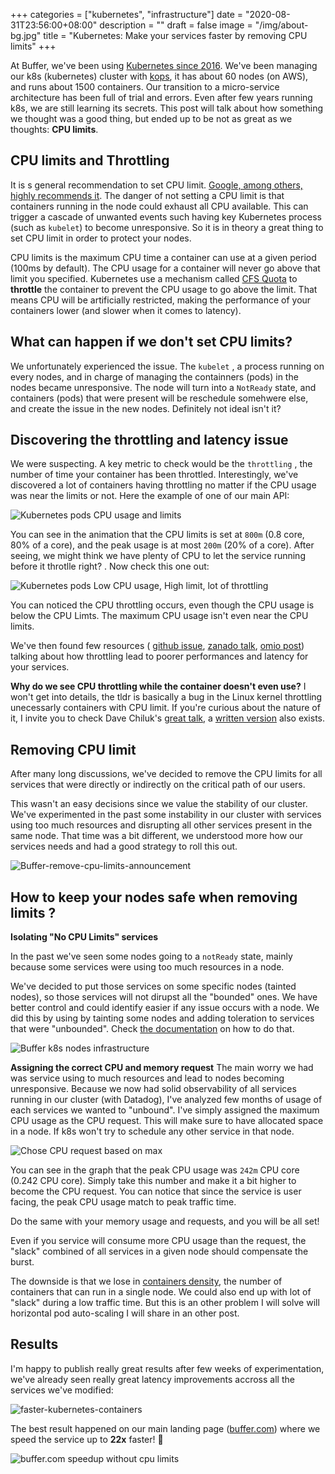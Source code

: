 +++
categories = ["kubernetes", "infrastructure"]
date = "2020-08-31T23:56:00+08:00"
description = ""
draft = false
image = "/img/about-bg.jpg"
title = "Kubernetes: Make your services faster by removing CPU limits"
+++

At Buffer, we've been using [Kubernetes since 2016](https://kubernetes.io/case-studies/buffer/).  We've been managing our k8s (kubernetes) cluster with [kops](https://kops.sigs.k8s.io), it has about 60 nodes (on AWS), and runs about 1500 containers. Our transition to a micro-service architecture has been full of trial and errors. Even after few years running k8s, we are still learning its secrets. This post will talk about how something we thought was a good thing, but ended up to be not as great as we thoughts: **CPU limits**.

## CPU limits and Throttling
It is s general recommendation to set CPU limit. [Google, among others, highly recommends it](https://cloud.google.com/blog/products/gcp/kubernetes-best-practices-resource-requests-and-limits). The danger of not setting a CPU limit is that containers running in the node could exhaust all CPU available. This can trigger a cascade of unwanted events such having key Kubernetes process (such as `kubelet`) to become unresponsive. So it is in theory a great thing to set CPU limit in order to protect your nodes.

CPU limits is the maximum CPU time a container can use at a given period (100ms by default). The CPU usage for a container will never go above that limit you specified. Kubernetes use a mechanism called [CFS Quota](https://en.wikipedia.org/wiki/Completely_Fair_Scheduler) to **throttle** the container to prevent the CPU usage to go above the limit. That means CPU will be artificially restricted, making the performance of your containers lower (and slower when it comes to latency).


## What can happen if we don't set CPU limits?
We unfortunately experienced the issue. The `kubelet` , a process running on every nodes, and in charge of managing the containners (pods)  in the nodes became unresponsive. The node will turn into a `NotReady` state, and containers (pods) that were present will be reschedule somehwere else, and create the issue in the new nodes. Definitely not ideal isn't it? 

## Discovering the throttling and latency issue
We were suspecting. A key metric to check would be the `throttling` , the number of time your container has been throttled. Interestingly, we've discovered a lot of containers having throttling no matter if the CPU usage was near the limits or not. 
Here the example of one of our main API:

![Kubernetes pods CPU usage and limits](/img/kubernetes-cpu-limits/cpu-usage-limits.png)

You can see in the animation that the CPU limits is set at `800m` (0.8 core, 80% of a core), and the peak usage is at most `200m` (20% of a core). After seeing, we might think we have plenty of CPU to let the service running before it throtlle right? . Now check this one out: 

![Kubernetes pods Low CPU usage, High limit, lot of throttling](/img/kubernetes-cpu-limits/cpu-throttling-low-usage.gif)

You can noticed the CPU throttling occurs, even though the CPU usage is below the CPU Limts. The maximum CPU usage isn't even near the CPU limits. 

We've then found few resources ( [github issue](https://github.com/kubernetes/kubernetes/issues/67577), [zanado talk](https://www.youtube.com/watch?v=LpFApeaGv7A&feature=youtu.be&t=1204),  [omio post](https://medium.com/omio-engineering/cpu-limits-and-aggressive-throttling-in-kubernetes-c5b20bd8a718)) talking about how throttling lead to poorer performances and latency for your services. 

**Why do we see CPU throttling while the container doesn't even use?**
I won't get into details, the tldr is basically  a bug in the Linux kernel throttling unecessarly containers with CPU limit. If you're curious about the nature of it, I invite you to check Dave Chiluk's [great talk]((https://www.youtube.com/watch?v=UE7QX98-kO0)), a [written version](https://engineering.indeedblog.com/blog/2019/12/unthrottled-fixing-cpu-limits-in-the-cloud/) also exists.
 

## Removing CPU limit
After many long discussions, we've decided to remove the CPU limits for all services that were directly or indirectly on the critical path of our users.

This wasn't an easy decisions since we value the stability of our cluster. We've experimented in the past some instability in our cluster with services using too much resources and disrupting all other services present in the same node.  That time was a bit different, we understood more how our services needs and had a good strategy to roll this out.

![Buffer-remove-cpu-limits-announcement](/img/kubernetes-cpu-limits/unleash-k8s.jpg)

## How to keep your nodes safe when removing limits ?

**Isolating "No CPU Limits" services**

In the past we've seen some nodes going to a `notReady` state, mainly because some services were using too much resources in a node. 

We've decided to put those services on some specific nodes (tainted nodes), so those services will not dirupst all the "bounded" ones.  We have better control and could identify easier if any issue occurs with a node. We did this by using by tainting some nodes and adding toleration to services that were "unbounded". Check [the documentation](https://kubernetes.io/docs/concepts/scheduling-eviction/taint-and-toleration/) on how to do that.


![Buffer k8s nodes infrastructure](/img/kubernetes-cpu-limits/buffer-k8s-infrastructure-nodes.jpg)


**Assigning the correct CPU and memory request**
The main worry we had was service using to much resources and lead to nodes becoming unresponsive. 
Because we now had solid observability of all services running in our cluster (with Datadog), I've analyzed few months of usage of each services we wanted to "unbound". I've simply assigned the maximum CPU usage as the CPU request. This will make sure to have allocated space in a node. If k8s won't try to schedule any other service in that node.

![Chose CPU request based on max](/img/kubernetes-cpu-limits/choose-cpu-request-based-on-max.png)

You can see in the graph that the peak CPU usage was `242m` CPU core (0.242 CPU core). Simply take this number and make it a bit higher to become the CPU request. You can notice that since the service is user facing, the peak CPU usage match to peak traffic time. 

Do the same with your memory usage and requests, and you will be all set!

Even if you service will consume more CPU usage than the request, the "slack" combined of all services in a given node should compensate the burst. 

The downside is that we lose in [containers density](https://wiki.openvz.org/WP/Containers_density), the number of containers that can run in a single node. We could also end up with lot of "slack" during a low traffic time. But this is an other problem I will solve will horizontal pod auto-scaling I will share in an other post.

## Results
I'm happy to publish really great results after few weeks of experimentation, we've already seen really great latency improvements accross all the services we've modified:  

![faster-kubernetes-containers](/img/kubernetes-cpu-limits/speedup-no-cpu-limits.png)


The best result happened on our main landing page ([buffer.com](https://buffer.com)) where we speed the service up to **22x** faster! 🚀

![buffer.com speedup without cpu limits](/img/kubernetes-cpu-limits/no-cpu-limit-speedup-buffer-com.jpg)


<!-- ## Is the kernel bug fixed? 
Yes, it should be. We're still seing 


## What are the alternative solutions?
- Upgrade to the that include the patch
- Remove CPU limits
- Use a whole CPU core for each of your container (might not be great if you're looking into getting a high density of container running on a physical server )




EKS : Amazon  fixed the issue on [Dec 2019]( https://github.com/aws/containers-roadmap/issues/175#issuecomment-566785192),  you will need to use an AMI of at least `v20191213` version. 
GKE (Goggle Cloud) : I'm not too sure what's the state of it, but I believe it might have been fixed
kops : If you're using kops <. Recommnend to use 1.16

At Buffer, we're still under, then we could probably reinclude CPU limits. 

Who are affected ? 
https://github.com/kubernetes/kops/issues/8954




o "throttling" they are referring to cfs bandwidth control, nr_throttled in cpu.stat for the cgroup increasing. That is only enabled when cpu limits are enabled.

 the bug fix patches are still in the process of being incorporated into the myriad Linux distributions that someone might be using Kubernetes on.

 This was never an issue for people not using Linux distributions

Buffer: 
Now we use 
https://github.com/kubernetes/kops/blob/c5870ddf17bcc970ea7ba0793173063593ec02bb/channels/stable#L41 


## Takeaways
As for today, the bug has been fixed in the kernel. However 

- Upgrade your distribution if you can. 
- Understand the needs of your services
- Monitor your throttling
- 



-->

